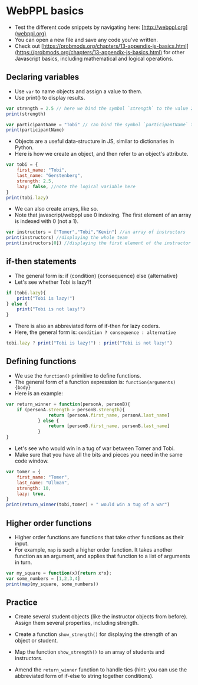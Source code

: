 # WebPPL basics

- Test the different code snippets by navigating here: [http://webppl.org](webppl.org)
- You can open a new file and save any code you've written.
- Check out [https://probmods.org/chapters/13-appendix-js-basics.html](https://probmods.org/chapters/13-appendix-js-basics.html) for other Javascript basics, including mathematical and logical operations.

## Declaring variables

- Use `var` to name objects and assign a value to them.
- Use print() to display results.

```javascript
var strength = 2.5 // here we bind the symbol `strength` to the value 2.5
print(strength)
```

```javascript
var participantName = "Tobi" // can bind the symbol `participantName` to a string
print(participantName)
```

- Objects are a useful data-structure in JS, similar to dictionaries in Python.
- Here is how we create an object, and then refer to an object's attribute.

```javascript
var tobi = {
	first_name: "Tobi",
	last_name: "Gerstenberg",
	strength: 2.5,
	lazy: false, //note the logical variable here
}
print(tobi.lazy)
```

- We can also create arrays, like so.
- Note that javascript/webppl use 0 indexing. The first element of an array is indexed with 0 (not a 1).

```javascript
var instructors = ["Tomer","Tobi","Kevin"] //an array of instructors
print(instructors) //displaying the whole team
print(instructors[0]) //displaying the first element of the instructor team
```

## if-then statements

- The general form is: if (condition) {consequence} else {alternative}
- Let's see whether Tobi is lazy?!

```javascript
if (tobi.lazy){
	print("Tobi is lazy!")
} else {
	print("Tobi is not lazy!")
}
```
- There is also an abbreviated form of if-then for lazy coders.
- Here, the general form is: `condition ? consequence : alternative`

```javascript
tobi.lazy ? print("Tobi is lazy!") : print("Tobi is not lazy!")
```

## Defining functions

- We use the `function()` primitive to define functions.
- The general form of a function expression is: `function(arguments) {body}`
- Here is an example:

```javascript
var return_winner = function(personA, personB){
	if (personA.strength > personB.strength){
                return [personA.first_name, personA.last_name]
            } else {
                return [personB.first_name, personB.last_name]
            }  
}
```

- Let's see who would win in a tug of war between Tomer and Tobi.
- Make sure that you have all the bits and pieces you need in the same code window.

```javascript
var tomer = {
	first_name: "Tomer",
	last_name: "Ullman",
	strength: 10,
	lazy: true,
}
print(return_winner(tobi,tomer) + " would win a tug of a war")
```

## Higher order functions

- Higher order functions are functions that take other functions as their input.
- For example, `map` is such a higher order function. It takes another function as an argument, and applies that function to a list of arguments in turn.

```javascript
var my_square = function(x){return x*x};
var some_numbers = [1,2,3,4]
print(map(my_square, some_numbers))
```

## Practice

- Create several student objects (like the instructor objects from before). Assign them several properties, including strength.

- Create a function `show_strength()` for displaying the strength of an object or student.

- Map the function `show_strength()` to an array of students and instructors.

- Amend the `return_winner` function to handle ties (hint: you can use the abbreviated form of if-else to string together conditions).
